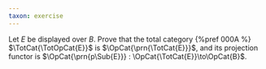 ```yaml
---
taxon: exercise
---
```


Let $E$ be displayed over $B$. Prove that the total category {%pref 000A %}
$\TotCat{\TotOpCat{E}}$ is $\OpCat{\prn{\TotCat{E}}}$, and its projection functor is
$\OpCat{\prn{p\Sub{E}}} : \OpCat{\TotCat{E}}\to\OpCat{B}$.
